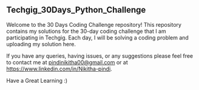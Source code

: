 ## Techgig_30Days_Python_Challenge

Welcome to the 30 Days Coding Challenge repository! This repository contains my solutions for the 30-day coding challenge that I am participating in Techgig. Each day, I will be solving a coding problem and uploading my solution here.

If you have any queries, having issues, or any suggestions please feel free to contact me at pindinikitha00@gmail.com or at https://www.linkedin.com/in/Nikitha-pindi.

Have a Great Learning :)     
